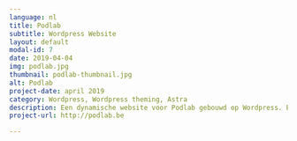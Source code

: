 ```yaml
---
language: nl
title: Podlab
subtitle: Wordpress Website
layout: default
modal-id: 7
date: 2019-04-04
img: podlab.jpg
thumbnail: podlab-thumbnail.jpg
alt: Podlab
project-date: april 2019
category: Wordpress, Wordpress theming, Astra
description: Een dynamische website voor Podlab gebouwd op Wordpress. Er werd gebruik gemaakt van een kant en klare lay-out met het thema Astra.
project-url: http://podlab.be

---
```

